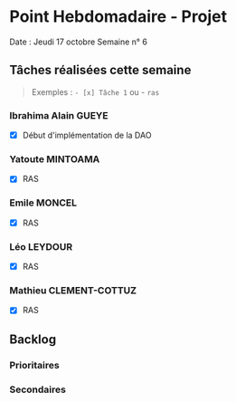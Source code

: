 # Point Hebdomadaire - Projet

Date : Jeudi 17 octobre
Semaine n° 6

## Tâches réalisées cette semaine

> Exemples : `- [x] Tâche 1` ou - `ras`

### Ibrahima Alain GUEYE

- [x] Début d'implémentation de la DAO

### Yatoute MINTOAMA

- [x] RAS

### Emile MONCEL

- [x] RAS

### Léo LEYDOUR

- [x] RAS

### Mathieu CLEMENT-COTTUZ

- [x] RAS

## Backlog



### Prioritaires

### Secondaires
